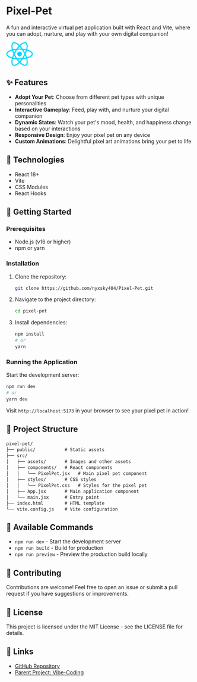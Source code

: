 # Pixel-Pet

A fun and interactive virtual pet application built with React and Vite, where you can adopt, nurture, and play with your own digital companion!

![Pixel-Pet Screenshot](src/assets/react.svg)

## ✨ Features

- **Adopt Your Pet**: Choose from different pet types with unique personalities
- **Interactive Gameplay**: Feed, play with, and nurture your digital companion
- **Dynamic States**: Watch your pet's mood, health, and happiness change based on your interactions
- **Responsive Design**: Enjoy your pixel pet on any device
- **Custom Animations**: Delightful pixel art animations bring your pet to life

## 🔧 Technologies

- React 18+
- Vite
- CSS Modules
- React Hooks

## 🚀 Getting Started

### Prerequisites

- Node.js (v16 or higher)
- npm or yarn

### Installation

1. Clone the repository:
   ```bash
   git clone https://github.com/nyxsky404/Pixel-Pet.git
   ```

2. Navigate to the project directory:
   ```bash
   cd pixel-pet
   ```

3. Install dependencies:
   ```bash
   npm install
   # or
   yarn
   ```

### Running the Application

Start the development server:
```bash
npm run dev
# or
yarn dev
```

Visit `http://localhost:5173` in your browser to see your pixel pet in action!

## 📁 Project Structure

```
pixel-pet/
├── public/           # Static assets
├── src/
│   ├── assets/       # Images and other assets
│   ├── components/   # React components
│   │   └── PixelPet.jsx   # Main pixel pet component
│   ├── styles/       # CSS styles
│   │   └── PixelPet.css   # Styles for the pixel pet
│   ├── App.jsx       # Main application component
│   └── main.jsx      # Entry point
├── index.html        # HTML template
└── vite.config.js    # Vite configuration
```

## 📝 Available Commands

- `npm run dev` - Start the development server
- `npm run build` - Build for production
- `npm run preview` - Preview the production build locally

## 🤝 Contributing

Contributions are welcome! Feel free to open an issue or submit a pull request if you have suggestions or improvements.

## 📄 License

This project is licensed under the MIT License - see the LICENSE file for details.

## 🔗 Links

- [GitHub Repository](https://github.com/nyxsky404/Pixel-Pet)
- [Parent Project: Vibe-Coding](https://github.com/nyxsky404/Vibe-Coding)
